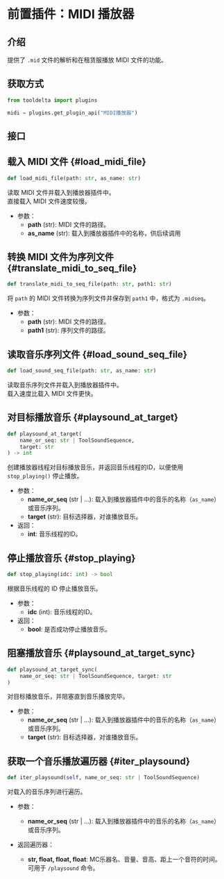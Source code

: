 # 前置插件：MIDI 播放器

## 介绍

提供了 `.mid` 文件的解析和在租赁服播放 MIDI 文件的功能。

## 获取方式
```python
from tooldelta import plugins

midi = plugins.get_plugin_api("MIDI播放器")
```

## 接口

## 载入 MIDI 文件 {#load_midi_file}
```python
def load_midi_file(path: str, as_name: str)
```
读取 MIDI 文件并载入到播放器插件中。  
直接载入 MIDI 文件速度较慢。

- 参数：
    - **path** (str): MIDI 文件的路径。
    - **as_name** (str): 载入到播放器插件中的名称，供后续调用

## 转换 MIDI 文件为序列文件 {#translate_midi_to_seq_file}
```python
def translate_midi_to_seq_file(path: str, path1: str)
```
将 `path` 的 MIDI 文件转换为序列文件并保存到 `path1` 中，格式为 `.midseq`。
- 参数：
    - **path** (str): MIDI 文件的路径。
    - **path1** (str): 序列文件的路径。

## 读取音乐序列文件 {#load_sound_seq_file}
```python
def load_sound_seq_file(path: str, as_name: str)
```
读取音乐序列文件并载入到播放器插件中。  
载入速度比载入 MIDI 文件更快。

## 对目标播放音乐 {#playsound_at_target}
```python
def playsound_at_target(
    name_or_seq: str | ToolSoundSequence,
    target: str
) -> int
```
创建播放器线程对目标播放音乐，并返回音乐线程的ID，以便使用 `stop_playing()` 停止播放。

- 参数：
    - **name_or_seq** (str | ...): 载入到播放器插件中的音乐的名称（`as_name`）或音乐序列。
    - **target** (str): 目标选择器，对谁播放音乐。
- 返回：
    - **int**: 音乐线程的ID。

## 停止播放音乐 {#stop_playing}
```python
def stop_playing(idc: int) -> bool
```
根据音乐线程的 ID 停止播放音乐。

- 参数：
    - **idc** (int): 音乐线程的ID。
- 返回：
    - **bool**: 是否成功停止播放音乐。

## 阻塞播放音乐 {#playsound_at_target_sync}
```python
def playsound_at_target_sync(
    name_or_seq: str | ToolSoundSequence, target: str
)
```
对目标播放音乐，并阻塞直到音乐播放完毕。

- 参数：
    - **name_or_seq** (str | ...): 载入到播放器插件中的音乐的名称（`as_name`）或音乐序列。
    - **target** (str): 目标选择器，对谁播放音乐。

## 获取一个音乐播放遍历器 {#iter_playsound}
```python
def iter_playsound(self, name_or_seq: str | ToolSoundSequence)
```
对载入的音乐序列进行遍历。

- 参数：
    - **name_or_seq** (str | ...): 载入到播放器插件中的音乐的名称（`as_name`）或音乐序列。

- 返回遍历器：
    - **str, float, float, float**: MC乐器名、音量、音高、距上一个音符的时间。
    可用于 `/playsound` 命令。
